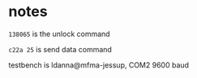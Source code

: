notes
=====


`138065` is the unlock command 

`c22a 25` is send data command 

testbench is ldanna@mfma-jessup, COM2 9600 baud

